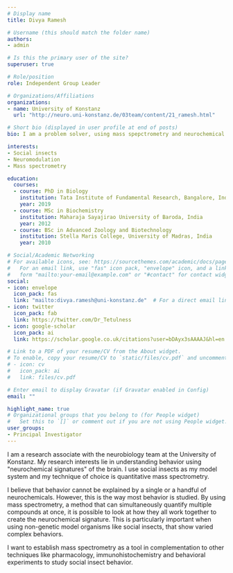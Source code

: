 ```yaml
---
# Display name
title: Divya Ramesh

# Username (this should match the folder name)
authors:
- admin

# Is this the primary user of the site?
superuser: true

# Role/position
role: Independent Group Leader

# Organizations/Affiliations
organizations:
- name: University of Konstanz
  url: "http://neuro.uni-konstanz.de/03team/content/21_ramesh.html"

# Short bio (displayed in user profile at end of posts)
bio: I am a problem solver, using mass spepctrometry and neurochemical signatures to understand the behavior of insects.

interests:
- Social insects
- Neuromodulation
- Mass spectrometry

education:
  courses:
  - course: PhD in Biology
    institution: Tata Institute of Fundamental Research, Bangalore, India
    year: 2019
  - course: MSc in Biochemistry
    institution: Maharaja Sayajirao University of Baroda, India
    year: 2012
  - course: BSc in Advanced Zoology and Biotechnology
    institution: Stella Maris College, University of Madras, India
    year: 2010

# Social/Academic Networking
# For available icons, see: https://sourcethemes.com/academic/docs/page-builder/#icons
#   For an email link, use "fas" icon pack, "envelope" icon, and a link in the
#   form "mailto:your-email@example.com" or "#contact" for contact widget.
social:
- icon: envelope
  icon_pack: fas
  link: "mailto:divya.ramesh@uni-konstanz.de"  # For a direct email link, use "mailto:test@example.org".
- icon: twitter
  icon_pack: fab
  link: https://twitter.com/Dr_Tetulness
- icon: google-scholar
  icon_pack: ai
  link: https://scholar.google.co.uk/citations?user=bDAyx3sAAAAJ&hl=en

# Link to a PDF of your resume/CV from the About widget.
# To enable, copy your resume/CV to `static/files/cv.pdf` and uncomment the lines below.
# - icon: cv
#   icon_pack: ai
#   link: files/cv.pdf

# Enter email to display Gravatar (if Gravatar enabled in Config)
email: ""

highlight_name: true
# Organizational groups that you belong to (for People widget)
#   Set this to `[]` or comment out if you are not using People widget.
user_groups:
- Principal Investigator
---
```



I am a research associate with the neurobiology team at the University of Konstanz. My research interests lie in understanding behavior using "neurochemical signatures" of the brain. I use social insects as my model system and my technique of choice is quantitative mass spectrometry. 

I believe that behavior cannot be explained by a single or a handful of neurochemicals. However, this is the way most behavior is studied. By using mass spectrometry, a method that can simultaneously quantify multiple compounds at once, it is possible to look at how they all work together to create the neurochemical signature. This is particularly important when using non-genetic model organisms like social insects, that show varied complex behaviors.

I want to establish mass spectrometry as a tool in complementation to other techniques like pharmacology, immunohistochemistry and behavioral experiments to study social insect behavior.
